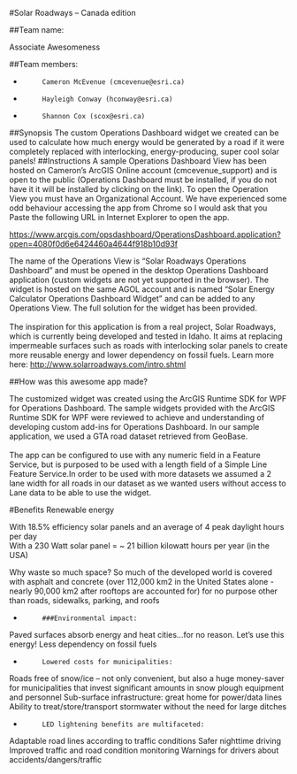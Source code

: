 #Solar Roadways – Canada edition

##Team name: 

Associate Awesomeness

##Team members:
-          Cameron McEvenue (cmcevenue@esri.ca)
-          Hayleigh Conway (hconway@esri.ca)
-          Shannon Cox (scox@esri.ca)

##Synopsis
The custom Operations Dashboard widget we created can be used to calculate how much energy would be generated by a road if it were completely replaced with interlocking, energy-producing, super cool solar panels!
##Instructions 
A sample Operations Dashboard View has been hosted on Cameron’s ArcGIS Online account (cmcevenue_support) and is open to the public (Operations Dashboard must be installed, if you do not have it it will be installed by clicking on the link).
To open the Operation View you must have an Organizational Account. We have experienced some odd behaviour accessing the app from Chrome so I would ask that you Paste the following URL in Internet Explorer to open the app.

https://www.arcgis.com/opsdashboard/OperationsDashboard.application?open=4080f0d6e6424460a4644f918b10d93f

The name of the Operations View is “Solar Roadways Operations Dashboard” and must be opened in the desktop Operations Dashboard application (custom widgets are not yet supported in the browser). The widget is hosted on the same AGOL account and is named “Solar Energy Calculator Operations Dashboard Widget” and can be added to any Operations View. The full solution for the widget has been provided.<br><br>                                                                                                                                                                                                                 The inspiration for this application is from a real project, Solar Roadways, which is currently being developed and tested in Idaho. It aims at replacing impermeable surfaces such as roads with interlocking solar panels to create more reusable energy and lower dependency on fossil fuels. Learn more here: http://www.solarroadways.com/intro.shtml

 ##How was this awesome app made?
 
The customized widget was created using the ArcGIS Runtime SDK for WPF for Operations Dashboard. The sample widgets provided with the ArcGIS Runtime SDK for WPF were reviewed to achieve and understanding of developing custom add-ins for Operations Dashboard. In our sample application, we used a GTA road dataset retrieved from GeoBase.<br><br>
The app can be configured to use with any numeric field in a Feature Service, but is purposed to be used with a length field of a Simple Line Feature Service.In order to be used with more datasets we assumed a 2 lane width for all roads in our dataset as we wanted users without access to Lane data to be able to use the widget.



#Benefits
      Renewable energy

With 18.5% efficiency solar panels and an average of 4 peak daylight hours per day	
With a 230 Watt solar panel = ~ 21 billion kilowatt hours per year (in the USA)

Why waste so much space?
So much of the developed world is covered with asphalt and concrete (over 112,000 km2 in the United States alone - nearly 90,000 km2 after rooftops are accounted for)  for no purpose other than roads, sidewalks, parking, and roofs

-          ###Environmental impact:
Paved surfaces absorb energy and heat cities…for no reason. Let’s use this energy!
Less dependency on fossil fuels

-          Lowered costs for municipalities:
Roads free of snow/ice – not only convenient, but also a huge money-saver for municipalities that invest significant amounts in snow plough equipment and personnel
Sub-surface infrastructure: great home for power/data lines
Ability to treat/store/transport stormwater without the need for large ditches

-          LED lightening benefits are multifaceted:
Adaptable road lines according to traffic conditions
Safer nighttime driving
Improved traffic and road condition monitoring
Warnings for drivers about accidents/dangers/traffic
